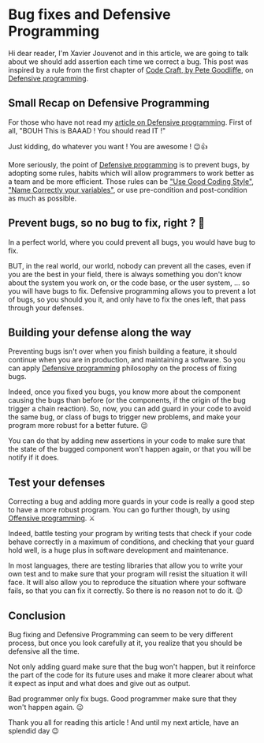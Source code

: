 # Bug fixes and Defensive Programming

Hi dear reader, I'm Xavier Jouvenot and in this article, we are going to talk about we should add assertion each time we correct a bug. This post was inspired by a rule from the first chapter of [Code Craft, by Pete Goodliffe](https://amzn.to/2ZrTaHQ), on [Defensive programming](https://10xlearner.com/2020/01/06/defensive-programming-code-craft/).

## Small Recap on Defensive Programming

For those who have not read my [article on Defensive programming](https://10xlearner.com/2020/01/06/defensive-programming-code-craft/).
First of all, "BOUH This is BAAAD ! You should read IT !"

Just kidding, do whatever you want ! You are awesome ! 😉👍

More seriously, the point of [Defensive programming](https://10xlearner.com/2020/01/06/defensive-programming-code-craft/) is to prevent bugs, by adopting some rules, habits which will allow programmers to work better as a team and be more efficient. Those rules can be ["Use Good Coding Style"](https://10xlearner.com/2019/12/05/formatting-cpp-c-javascript-and-other-stuff/), ["Name Correctly your variables"](https://10xlearner.com/2020/01/21/the-power-of-naming-code-craft/), or use pre-condition and post-condition as much as possible.

## Prevent bugs, so no bug to fix, right ? 🤔

In a perfect world, where you could prevent all bugs, you would have bug to fix.

BUT, in the real world, our world, nobody can prevent all the cases, even if you are the best in your field, there is always something you don't know about the system you work on, or the code base, or the user system, ... so you will have bugs to fix. Defensive programming allows you to prevent a lot of bugs, so you should you it, and only have to fix the ones left, that pass through your defenses.

## Building your defense along the way

Preventing bugs isn't over when you finish building a feature, it should continue when you are in production, and maintaining a software.
So you can apply [Defensive programming](https://10xlearner.com/2020/01/06/defensive-programming-code-craft/) philosophy on the process of fixing bugs.

Indeed, once you fixed you bugs, you know more about the component causing the bugs than before (or the components, if the origin of the bug trigger a chain reaction). So, now, you can add guard in your code to avoid the same bug, or class of bugs to trigger new problems, and make your program more robust for a better future. 😉

You can do that by adding new assertions in your code to make sure that the state of the bugged component won't happen again, or that you will be notify if it does.

## Test your defenses

Correcting a bug and adding more guards in your code is really a good step to have a more robust program.
You can go further though, by using [Offensive programming](https://en.wikipedia.org/wiki/Offensive_programming). ⚔️

Indeed, battle testing your program by writing tests that check if your code behave correctly in a maximum of conditions, and checking that your guard hold well, is a huge plus in software development and maintenance.

In most languages, there are testing libraries that allow you to write your own test and to make sure that your program will resist the situation it will face. It will also allow you to reproduce the situation where your software fails, so that you can fix it correctly. So there is no reason not to do it. 😉

## Conclusion

Bug fixing and Defensive Programming can seem to be very different process, but once you look carefully at it, you realize that you should be defensive all the time.

Not only adding guard make sure that the bug won't happen, but it reinforce the part of the code for its future uses and make it more clearer about what it expect as input and what does and give out as output.

Bad programmer only fix bugs. Good programmer make sure that they won't happen again. 😉

Thank you all for reading this article !
And until my next article, have an splendid day 😉
